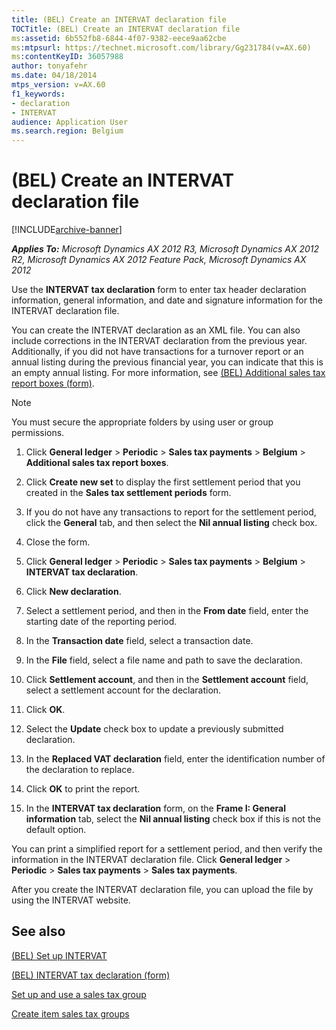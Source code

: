 ```yaml
---
title: (BEL) Create an INTERVAT declaration file
TOCTitle: (BEL) Create an INTERVAT declaration file
ms:assetid: 6b552fb8-6844-4f07-9382-eece9aa62cbe
ms:mtpsurl: https://technet.microsoft.com/library/Gg231784(v=AX.60)
ms:contentKeyID: 36057988
author: tonyafehr
ms.date: 04/18/2014
mtps_version: v=AX.60
f1_keywords:
- declaration
- INTERVAT
audience: Application User
ms.search.region: Belgium
---
```


# (BEL) Create an INTERVAT declaration file 


[!INCLUDE[archive-banner](includes/archive-banner.md)]


_**Applies To:** Microsoft Dynamics AX 2012 R3, Microsoft Dynamics AX 2012 R2, Microsoft Dynamics AX 2012 Feature Pack, Microsoft Dynamics AX 2012_

Use the **INTERVAT tax declaration** form to enter tax header declaration information, general information, and date and signature information for the INTERVAT declaration file.

You can create the INTERVAT declaration as an XML file. You can also include corrections in the INTERVAT declaration from the previous year. Additionally, if you did not have transactions for a turnover report or an annual listing during the previous financial year, you can indicate that this is an empty annual listing. For more information, see [(BEL) Additional sales tax report boxes (form)](https://technet.microsoft.com/library/aa599851\(v=ax.60\)).


> [!NOTE]
> <P>You must secure the appropriate folders by using user or group permissions.</P>



1.  Click **General ledger** \> **Periodic** \> **Sales tax payments** \> **Belgium** \> **Additional sales tax report boxes**.

2.  Click **Create new set** to display the first settlement period that you created in the **Sales tax settlement periods** form.

3.  If you do not have any transactions to report for the settlement period, click the **General** tab, and then select the **Nil annual listing** check box.

4.  Close the form.

5.  Click **General ledger** \> **Periodic** \> **Sales tax payments** \> **Belgium** \> **INTERVAT tax declaration**.

6.  Click **New declaration**.

7.  Select a settlement period, and then in the **From date** field, enter the starting date of the reporting period.

8.  In the **Transaction date** field, select a transaction date.

9.  In the **File** field, select a file name and path to save the declaration.

10. Click **Settlement account**, and then in the **Settlement account** field, select a settlement account for the declaration.

11. Click **OK**.

12. Select the **Update** check box to update a previously submitted declaration.

13. In the **Replaced VAT declaration** field, enter the identification number of the declaration to replace.

14. Click **OK** to print the report.

15. In the **INTERVAT tax declaration** form, on the **Frame I: General information** tab, select the **Nil annual listing** check box if this is not the default option.

You can print a simplified report for a settlement period, and then verify the information in the INTERVAT declaration file. Click **General ledger** \> **Periodic** \> **Sales tax payments** \> **Sales tax payments**.

After you create the INTERVAT declaration file, you can upload the file by using the INTERVAT website.

## See also

[(BEL) Set up INTERVAT](bel-set-up-intervat.md)

[(BEL) INTERVAT tax declaration (form)](https://technet.microsoft.com/library/hh242885\(v=ax.60\))

[Set up and use a sales tax group](set-up-and-use-a-sales-tax-group.md)

[Create item sales tax groups](create-item-sales-tax-groups.md)

  


